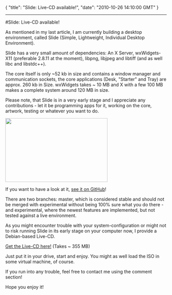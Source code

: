 {
  "title": "Slide: Live-CD available!",
  "date": "2010-10-26 14:10:00 GMT"
}

---

#Slide: Live-CD available!
<p>As mentioned in my last article, I am currently building a desktop environment, called Slide (Simple, Lightweight, Individual Desktop Environment).</p>&#13;
<p>Slide has a very small amount of dependencies: An X Server, wxWidgets-X11 (preferable 2.8.11 at the moment), libpng, libjpeg and libtiff (and as well libc and libstdc++).</p>&#13;
<p>The core itself is only ~52 kb in size and contains a window manager and communication sockets, the core applications (Desk, "Starter" and Tray) are approx. 260 kb in Size. wxWidgets takes ~ 10 MB and X with a few 100 MB makes a complete system around 120 MB in size.</p>&#13;
<p>Please note, that Slide is in a very early stage and I appreciate any contributions - let it be programming apps for it, working on the core, artwork, testing or whatever you want to do.</p>&#13;
<p><img src="http://s3.amazonaws.com/twitpic/photos/full/183101981.jpg?AWSAccessKeyId=0ZRYP5X5F6FSMBCCSE82&amp;Expires=1288097701&amp;Signature=h%2F%2F5mGod2TNOWUpo%2B3N%2FOQavo1A%3D" width="319" height="199" /></p>&#13;
<p>If you want to have a look at it, <a title="Slide on GitHub" target="_blank" href="http://github.com/AVGP/SLIDE">see it on GitHub</a>!</p>&#13;
<p>There are two branches: master, which is considered stable and should not be merged with experimental without being 100% sure what you do there - and experimental, where the newest features are implemented, but not tested against a live environment.</p>&#13;
<p>As you might encounter trouble with your system-configuration or might not to risk running Slide in its early stage on your computer now, I provide a Debian-based Live-CD.</p>&#13;
<p><a title="Slide Live CD" target="_blank" href="http://depositfiles.com/files/uynbe428o">Get the Live-CD here!</a> (Takes ~ 355 MB)</p>&#13;
<p>Just put it in your drive, start and enjoy. You might as well load the ISO in some virtual machine, of course.</p>&#13;
<p>If you run into any trouble, feel free to contact me using the comment section!</p>&#13;
<p>Hope you enjoy it!</p> 